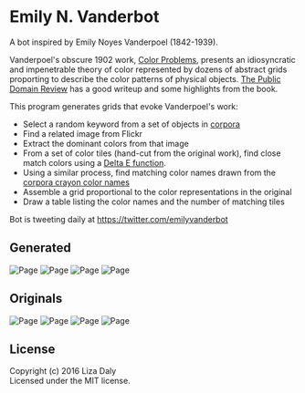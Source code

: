 # Emily N. Vanderbot

A bot inspired by Emily Noyes Vanderpoel (1842-1939).

Vanderpoel's obscure 1902 work, <a href="https://archive.org/details/colorproblemspra00vand">Color Problems</a>, presents an idiosyncratic and impenetrable theory of color represented by dozens of abstract grids proporting to describe the color patterns of physical objects. <a href="http://publicdomainreview.org/collections/color-analysis-charts-by-emily-noyes-vanderpoel-1902/">The Public Domain Review</a> has a good writeup and some highlights from the book.

This program generates grids that evoke Vanderpoel's work:

* Select a random keyword from a set of objects in <a href="https://github.com/dariusk/corpora">corpora</a>
* Find a related image from Flickr
* Extract the dominant colors from that image
* From a set of color tiles (hand-cut from the original work), find close match colors using a <a href="http://python-colormath.readthedocs.org/en/latest/delta_e.html">Delta E function</a>.
* Using a similar process, find matching color names drawn from the <a href="https://github.com/dariusk/corpora/blob/master/data/colors/crayola.json">corpora crayon color names</a>
* Assemble a grid proportional to the color representations in the original
* Draw a table listing the color names and the number of matching tiles

Bot is tweeting daily at https://twitter.com/emilyvanderbot

## Generated
![Page](images/wristwatch.jpg)
![Page](images/peas.jpg)
![Page](images/paintbrush.jpg)
![Page](images/sandpaper.jpg)

## Originals
![Page](images/example1.png)
![Page](images/example2.png)
![Page](images/example4.png)
![Page](images/example3.png)

## License
Copyright (c) 2016 Liza Daly  
Licensed under the MIT license.
